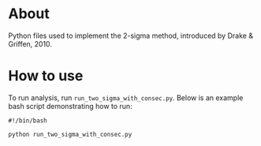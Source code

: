 # About

Python files used to implement the 2-sigma method, introduced by Drake & Griffen, 2010. 

# How to use

To run analysis, run `run_two_sigma_with_consec.py`. Below is an example bash script demonstrating how to run:

```
#!/bin/bash

python run_two_sigma_with_consec.py
```
